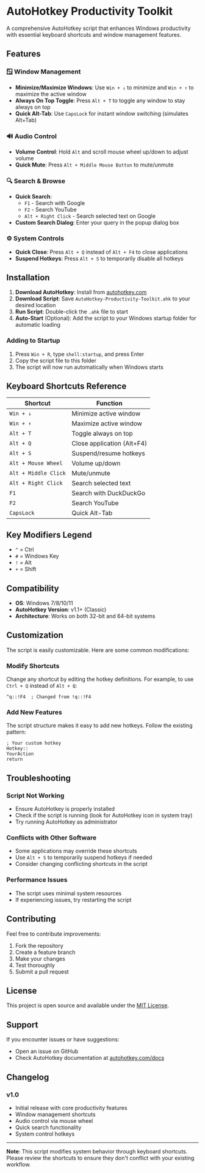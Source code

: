 # AutoHotkey Productivity Toolkit

A comprehensive AutoHotkey script that enhances Windows productivity with essential keyboard shortcuts and window management features.

## Features

### 🪟 Window Management
- **Minimize/Maximize Windows**: Use `Win + ↓` to minimize and `Win + ↑` to maximize the active window
- **Always On Top Toggle**: Press `Alt + T` to toggle any window to stay always on top
- **Quick Alt-Tab**: Use `CapsLock` for instant window switching (simulates Alt+Tab)

### 🔊 Audio Control
- **Volume Control**: Hold `Alt` and scroll mouse wheel up/down to adjust volume
- **Quick Mute**: Press `Alt + Middle Mouse Button` to mute/unmute

### 🔍 Search & Browse
- **Quick Search**: 
  - `F1` - Search with Google
  - `F2` - Search YouTube
  - `Alt + Right Click` - Search selected text on Google
- **Custom Search Dialog**: Enter your query in the popup dialog box

### ⚙️ System Controls
- **Quick Close**: Press `Alt + Q` instead of `Alt + F4` to close applications
- **Suspend Hotkeys**: Press `Alt + S` to temporarily disable all hotkeys

## Installation

1. **Download AutoHotkey**: Install from [autohotkey.com](https://www.autohotkey.com/)
2. **Download Script**: Save `AutoHotkey-Productivity-Toolkit.ahk` to your desired location
3. **Run Script**: Double-click the `.ahk` file to start
4. **Auto-Start** (Optional): Add the script to your Windows startup folder for automatic loading

### Adding to Startup
1. Press `Win + R`, type `shell:startup`, and press Enter
2. Copy the script file to this folder
3. The script will now run automatically when Windows starts

## Keyboard Shortcuts Reference

| Shortcut | Function |
|----------|----------|
| `Win + ↓` | Minimize active window |
| `Win + ↑` | Maximize active window |
| `Alt + T` | Toggle always on top |
| `Alt + Q` | Close application (Alt+F4) |
| `Alt + S` | Suspend/resume hotkeys |
| `Alt + Mouse Wheel` | Volume up/down |
| `Alt + Middle Click` | Mute/unmute |
| `Alt + Right Click` | Search selected text |
| `F1` | Search with DuckDuckGo |
| `F2` | Search YouTube |
| `CapsLock` | Quick Alt-Tab |

## Key Modifiers Legend
- `^` = Ctrl
- `#` = Windows Key
- `!` = Alt  
- `+` = Shift

## Compatibility
- **OS**: Windows 7/8/10/11
- **AutoHotkey Version**: v1.1+ (Classic)
- **Architecture**: Works on both 32-bit and 64-bit systems

## Customization

The script is easily customizable. Here are some common modifications:

### Modify Shortcuts
Change any shortcut by editing the hotkey definitions. For example, to use `Ctrl + Q` instead of `Alt + Q`:
```autohotkey
^q::!F4  ; Changed from !q::!F4
```

### Add New Features
The script structure makes it easy to add new hotkeys. Follow the existing pattern:
```autohotkey
; Your custom hotkey
Hotkey::
YourAction
return
```

## Troubleshooting

### Script Not Working
- Ensure AutoHotkey is properly installed
- Check if the script is running (look for AutoHotkey icon in system tray)
- Try running AutoHotkey as administrator

### Conflicts with Other Software
- Some applications may override these shortcuts
- Use `Alt + S` to temporarily suspend hotkeys if needed
- Consider changing conflicting shortcuts in the script

### Performance Issues
- The script uses minimal system resources
- If experiencing issues, try restarting the script

## Contributing

Feel free to contribute improvements:

1. Fork the repository
2. Create a feature branch
3. Make your changes
4. Test thoroughly
5. Submit a pull request

## License

This project is open source and available under the [MIT License](LICENSE).

## Support

If you encounter issues or have suggestions:
- Open an issue on GitHub
- Check AutoHotkey documentation at [autohotkey.com/docs](https://www.autohotkey.com/docs/)

## Changelog

### v1.0
- Initial release with core productivity features
- Window management shortcuts
- Audio control via mouse wheel
- Quick search functionality
- System control hotkeys

---

**Note**: This script modifies system behavior through keyboard shortcuts. Please review the shortcuts to ensure they don't conflict with your existing workflow.
